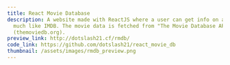 ```yaml
---
title: React Movie Database
description: A website made with ReactJS where a user can get info on a movie
  much like IMDB. The movie data is fetched from "The Movie Database API"
  (themoviedb.org).
preview_link: http://dotslash21.cf/rmdb/
code_link: https://github.com/dotslash21/react_movie_db
thumbnail: /assets/images/rmdb_preview.png
---
```

